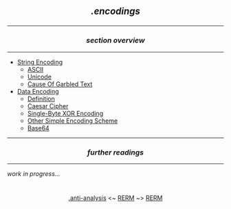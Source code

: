 ## *<p align='center'>.encodings</p>*

---
### *<p align='center'> section overview </p>*
---
* [String Encoding](String_Encoding.md)
  * [ASCII](String_Encoding.md#-ascii-)
  * [Unicode](String_Encoding.md#-unicode-)
  * [Cause Of Garbled Text](String_Encoding.md#-cause-of-garbled-text-)
* [Data Encoding](Data_Encoding.md)
  * [Definition](Data_Encoding.md#-definition-)
  * [Caesar Cipher](Data_Encoding.md#-caesar-cipher-)
  * [Single-Byte XOR Encoding](Data_Encoding.md#-single-byte-xor-encoding-)
  * [Other Simple Encoding Scheme](Data_Encoding.md#-other-simple-encoding-scheme-)
  * [Base64](Data_Encoding.md#-base64-)

---
### *<p align='center'> further readings </p>*
---
*work in progress...*

#
<p align='center'><a href="/contents/anti-analysis/anti-analysis.md">.anti-analysis</a> <~ <a href="/README.md#table-of-contents">RERM</a> ~> <a href="/README.md#table-of-contents">RERM</a></p>
